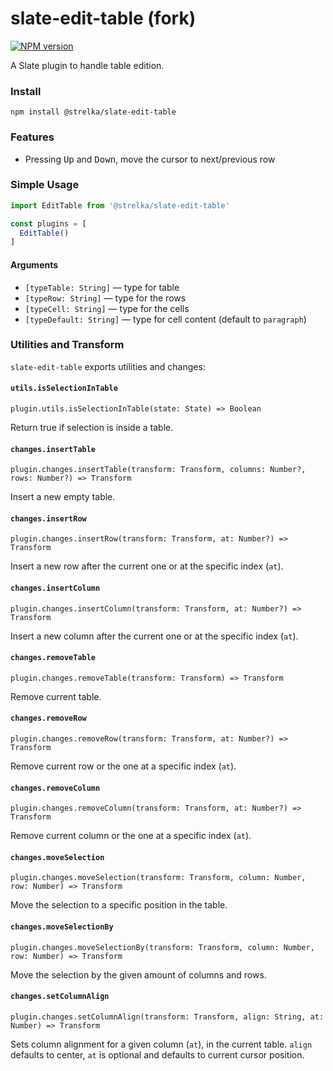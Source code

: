 # slate-edit-table (fork)

[![NPM version](https://badge.fury.io/js/%40exah%2Fslate-edit-table.svg)](http://badge.fury.io/js/slate-edit-table)

A Slate plugin to handle table edition.

### Install

```
npm install @strelka/slate-edit-table
```

### Features

- Pressing <kbd>Up</kbd> and <kbd>Down</kbd>, move the cursor to next/previous row

### Simple Usage

```js
import EditTable from '@strelka/slate-edit-table'

const plugins = [
  EditTable()
]
```

#### Arguments

- ``[typeTable: String]`` — type for table
- ``[typeRow: String]`` — type for the rows
- ``[typeCell: String]`` — type for the cells
- ``[typeDefault: String]`` — type for cell content (default to `paragraph`)

### Utilities and Transform

`slate-edit-table` exports utilities and changes:

#### `utils.isSelectionInTable`

`plugin.utils.isSelectionInTable(state: State) => Boolean`

Return true if selection is inside a table.

#### `changes.insertTable`

`plugin.changes.insertTable(transform: Transform, columns: Number?, rows: Number?) => Transform`

Insert a new empty table.

#### `changes.insertRow`

`plugin.changes.insertRow(transform: Transform, at: Number?) => Transform`

Insert a new row after the current one or at the specific index (`at`).

#### `changes.insertColumn`

`plugin.changes.insertColumn(transform: Transform, at: Number?) => Transform`

Insert a new column after the current one or at the specific index (`at`).

#### `changes.removeTable`

`plugin.changes.removeTable(transform: Transform) => Transform`

Remove current table.

#### `changes.removeRow`

`plugin.changes.removeRow(transform: Transform, at: Number?) => Transform`

Remove current row or the one at a specific index (`at`).

#### `changes.removeColumn`

`plugin.changes.removeColumn(transform: Transform, at: Number?) => Transform`

Remove current column or the one at a specific index (`at`).

#### `changes.moveSelection`

`plugin.changes.moveSelection(transform: Transform, column: Number, row: Number) => Transform`

Move the selection to a specific position in the table.

#### `changes.moveSelectionBy`

`plugin.changes.moveSelectionBy(transform: Transform, column: Number, row: Number) => Transform`

Move the selection by the given amount of columns and rows.

#### `changes.setColumnAlign`

`plugin.changes.setColumnAlign(transform: Transform, align: String, at: Number) => Transform`

Sets column alignment for a given column (`at`), in the current table. `align`
defaults to center, `at` is optional and defaults to current cursor position.
